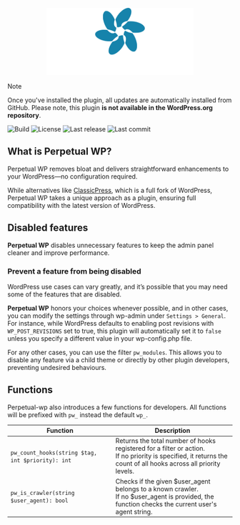 <p align="center">
  <picture>
    <source media="(prefers-color-scheme: dark)" srcset="assets/images/logo-white.svg">
    <source media="(prefers-color-scheme: light)" srcset="assets/images/logo-dark.svg">
    <img alt="Perpetual WP Logo" src="assets/images/logo-white.svg" height="150px">
  </picture>
</p>

> [!NOTE]  
> Once you've installed the plugin, all updates are automatically installed from GitHub. Please note, this plugin **is not available in the WordPress.org repository**.

![Build](https://img.shields.io/github/actions/workflow/status/jsgm/perpetual-wp/phplint.yml) ![License](https://img.shields.io/github/license/jsgm/perpetual-wp) ![Last release](https://img.shields.io/github/v/release/jsgm/perpetual-wp) ![Last commit](https://img.shields.io/github/last-commit/jsgm/perpetual-wp/main
)

## What is Perpetual WP?
Perpetual WP removes bloat and delivers straightforward enhancements to your WordPress—no configuration required.

While alternatives like [ClassicPress](https://classicpress.net), which is a full fork of WordPress, Perpetual WP takes a unique approach as a plugin, ensuring full compatibility with the latest version of WordPress.

## Disabled features
**Perpetual WP** disables unnecessary features to keep the admin panel cleaner and improve performance. 

### Prevent a feature from being disabled
WordPress use cases can vary greatly, and it’s possible that you may need some of the features that are disabled.

**Perpetual WP** honors your choices whenever possible, and in other cases, you can modify the settings through wp-admin under `Settings > General`. For instance, while WordPress defaults to enabling post revisions with `WP_POST_REVISIONS` set to true, this plugin will automatically set it to `false` unless you specify a different value in your wp-config.php file.

For any other cases, you can use the filter `pw_modules`. This allows you to disable any feature via a child theme or directly by other plugin developers, preventing undesired behaviours.

## Functions
Perpetual-wp also introduces a few functions for developers. All functions will be prefixed with `pw_` instead the default `wp_`.

Function|Description
---|---
`pw_count_hooks(string $tag, int $priority): int`|Returns the total number of hooks registered for a filter or action.<br>If no priority is specified, it returns the count of all hooks across all priority levels.
`pw_is_crawler(string $user_agent): bool`|Checks if the given $user_agent belongs to a known crawler.<br>If no $user_agent is provided, the function checks the current user's agent string.

